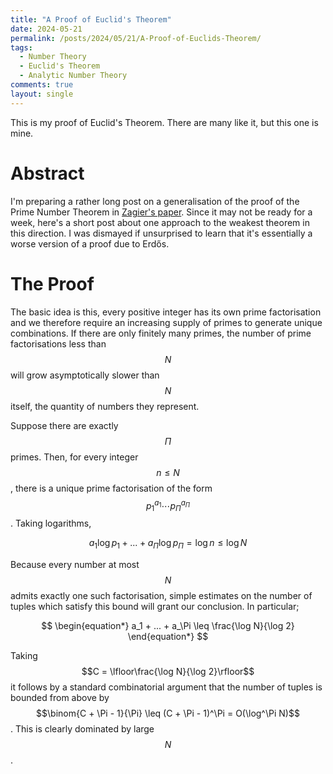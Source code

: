 ```yaml
---
title: "A Proof of Euclid's Theorem"
date: 2024-05-21
permalink: /posts/2024/05/21/A-Proof-of-Euclids-Theorem/
tags:
  - Number Theory
  - Euclid's Theorem
  - Analytic Number Theory
comments: true
layout: single
---
```


This is my proof of Euclid's Theorem. There are many like it, but this one is mine. 

# Abstract
I'm preparing a rather long post on a generalisation of the proof of the Prime Number Theorem in 
[Zagier's paper](https://people.mpim-bonn.mpg.de/zagier/files/doi/10.2307/2975232/fulltext.pdf). Since it may not 
be ready for a week, here's a short post about one approach to the weakest theorem in this direction. I was 
dismayed if unsurprised to learn that it's essentially a worse version of a proof due to Erd&#x151;s.

# The Proof
The basic idea is this, every positive integer has its own prime factorisation and we therefore require 
an increasing supply of primes to generate unique combinations. If there are only finitely many primes, the number 
of prime factorisations less than $$N$$ will grow asymptotically slower than $$N$$ itself, the quantity of 
numbers they represent.

Suppose there are exactly $$\Pi$$ primes. Then, for every integer $$n \leq N$$, there is a unique prime factorisation 
of the form $$p_1^{a_1} \cdots p_\Pi^{a_\Pi}$$. Taking logarithms, 

$$
\begin{equation*}
    a_1 \log p_1 + ... + a_\Pi \log p_\Pi = \log n \leq \log N
\end{equation*}
$$

Because every number at most $$N$$ admits exactly one such factorisation, simple estimates on the number of tuples which satisfy 
this bound will grant our conclusion. In particular; 

$$
\begin{equation*}
    a_1 + ... + a_\Pi \leq \frac{\log N}{\log 2}
\end{equation*}
$$

Taking $$C = \lfloor\frac{\log N}{\log 2}\rfloor$$ it follows by a standard combinatorial argument that the number of tuples is bounded from above by 
$$\binom{C + \Pi - 1}{\Pi} \leq (C + \Pi - 1)^\Pi = O(\log^\Pi N)$$. This is clearly dominated by large $$N$$.
